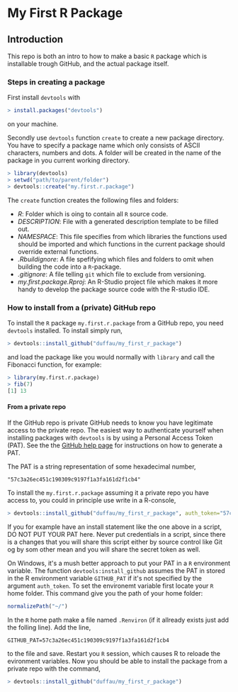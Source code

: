 # My First R Package

## Introduction

This repo is both an intro to how to make a basic `R` package which is installable trough GitHub, and the actual package itself.

### Steps in creating a package

First install `devtools` with
```r
> install.packages("devtools")
```
on your machine.

Secondly use `devtools` function `create` to create a new package directory. You have to specify a package name which only consists of ASCII characters, numbers and dots. A folder will be created in the name of the package in you current working directory.
```r
> library(devtools)
> setwd("path/to/parent/folder")
> devtools::create("my.first.r.package")
```
The `create` function creates the following files and folders:

- _R_: Folder which is oing to contain all `R` source code.
- _DESCRIPTION_: File with a generated description template to be filled out.
- _NAMESPACE_: This file specifies from which libraries the functions used should be imported and which functions in the current package should override external functions.
- _.Rbuildignore_: A file spefifying which files and folders to omit when building the code into a `R`-package.
- _.gitignore_: A file telling `git` which file to exclude from versioning.
- _my.first.package.Rproj_: An R-Studio project file which makes it more handy to develop the package source code with the R-studio IDE.

### How to install from a (private) GitHub repo

To install the `R` package `my.first.r.package` from a GitHub repo, you need `devtools` installed. To install simply run, 
```r
> devtools::install_github("duffau/my_first_r_package")
```
and load the package like you would normally with `library` and call the Fibonacci function, for example: 
```r
> library(my.first.r.package)
> fib(7)
[1] 13
```
#### From a private repo

If the GitHub repo is private GitHub needs to know you have legitimate access to the private repo. The easiest way to authenticate yourself when installing packages with `devtools` is by using a Personal Access Token (PAT). See the the [GitHub help page](https://help.github.com/articles/creating-a-personal-access-token-for-the-command-line/) for instructions on how to generate a PAT.

The PAT is a string representation of some hexadecimal number,
```
"57c3a26ec451c190309c9197f1a3fa161d2f1cb4"
```
To install the `my.first.r.package` assuming it a private repo you have access to, you could in principle use write in a R-console,
```r
> devtools::install_github("duffau/my_first_r_package", auth_token="57c3a26ec451c190309c9197f1a3fa161d2f1cb4")
```
If you for example have an install statement like the one above in a script, DO NOT PUT YOUR PAT here. Never put credentials in a script, since there is a changes that you will share this script either by source control like Git og by som other mean and you will share the secret token as well. 

On Windows, it's a mush better approach to put your PAT in a `R` environment variable. The function `devtools:install_github` assumes the PAT in stored in the R environment variable `GITHUB_PAT` if it's not specified by the argument `auth_token`. To set the environemt variable first locate your `R` home folder. This command give you the path of your home folder:
```r
normalizePath("~/")
```
In the `R` home path make a file named `.Renviron` (if it allready exists just add the folling line). Add the line,
```
GITHUB_PAT=57c3a26ec451c190309c9197f1a3fa161d2f1cb4
```
to the file and save. Restart you `R` session, which causes R to reloade the evironment variables. Now you should be able to install the package from a private repo with the command,
```r
> devtools::install_github("duffau/my_first_r_package")
```
